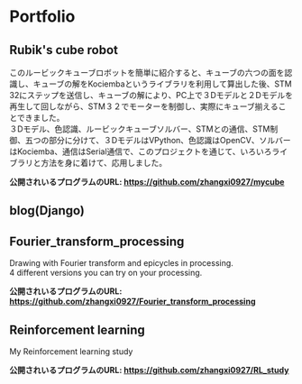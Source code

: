 # Portfolio

## Rubik's cube robot
このルービックキューブロボットを簡単に紹介すると、キューブの六つの面を認識し、キューブの解をKociembaというライブラリを利用して算出した後、STM 32にステップを送信し、キューブの解により、PC上で３Dモデルと２Dモデルを再生して回しながら、STM３２でモーターを制御し、実際にキューブ揃えることできました。  
３Dモデル、色認識、ルービックキューブソルバー、STMとの通信、STM制御、五つの部分に分けて、３DモデルはVPython、色認識はOpenCV、ソルバーはKociemba、通信はSerial通信で、このプロジェクトを通じて、いろいろライブラリと方法を身に着けて、応用しました。

**公開されいるプログラムのURL: https://github.com/zhangxi0927/mycube**


## blog(Django)



## Fourier_transform_processing
Drawing with Fourier transform and epicycles in processing.  
4 different versions you can try on your processing.  

**公開されいるプログラムのURL: https://github.com/zhangxi0927/Fourier_transform_processing**


## Reinforcement learning
My Reinforcement learning study

**公開されいるプログラムのURL: https://github.com/zhangxi0927/RL_study**
